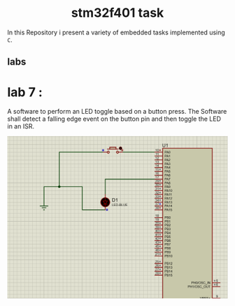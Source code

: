 <h1 style="text-align: center;"> stm32f401 task</h1>

In this Repository i present a variety of embedded tasks implemented using `C`.

## labs

# lab 7 :
A software to perform an LED toggle based on a button press. The Software shall detect a falling edge event on the button pin and then toggle the LED in an ISR.

![](gifs/lab7.gif)
